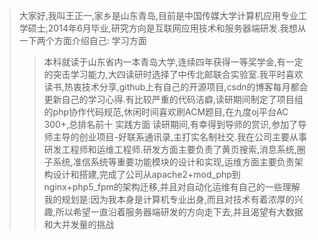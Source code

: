 > 大家好,我叫王正一,家乡是山东青岛,目前是中国传媒大学计算机应用专业工学硕士,2014年6月毕业,研究方向是互联网应用技术和服务器端研发.我想从一下两个方面介绍自己:
> 学习方面
> > 本科就读于山东省内一本青岛大学,连续四年获得一等奖学金,有一定的突击学习能力,大四读研时选择了中传北邮联合实验室.我平时喜欢读书,热衷技术分享,github上有自己的开源项目,csdn的博客每月都会更新自己的学习心得.有比较严重的代码洁癖,读研期间制定了项目组的php协作代码规范,休闲时间喜欢刷ACM题目,在九度oj平台AC 300+,总排名前十
> 实践方面
> > 读研期间,有幸得到导师的赏识,参加了导师主导的创业项目-好联系通讯录,主打实名制社交.我在公司主要从事研发工程师和运维工程师.研发方面主要负责了黄页搜索,消息系统,圈子系统,准信系统等重要功能模块的设计和实现,运维方面主要负责架构设计和搭建,完成了公司从apache2+mod_php到nginx+php5_fpm的架构迁移,并且对自动化运维有自己的一些理解
> 我的规划是:因为我本身是计算机专业出身,而且对技术有着浓厚的兴趣,所以希望一直沿着服务器端研发的方向走下去,并且渴望有大数据和大并发量的挑战
